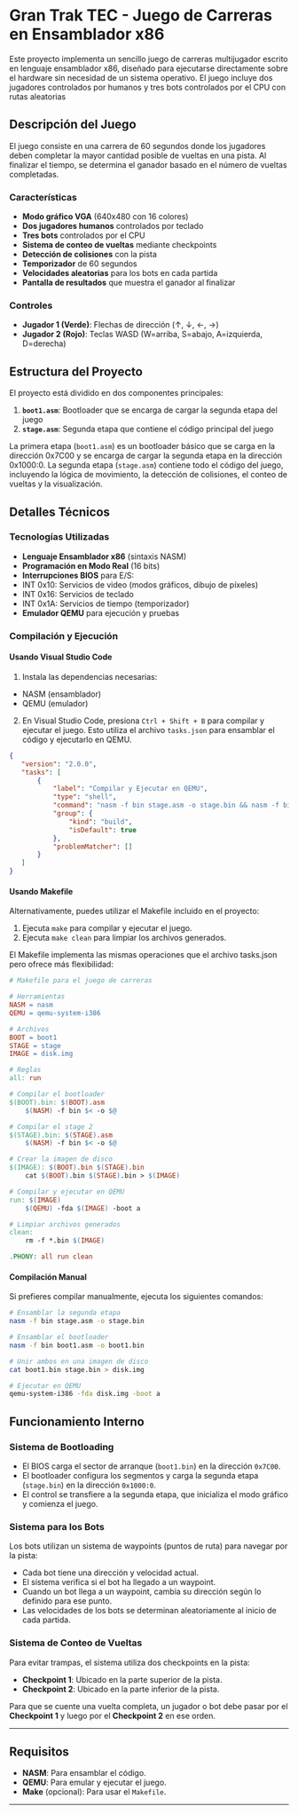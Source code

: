 # Gran Trak TEC - Juego de Carreras en Ensamblador x86 

Este proyecto implementa un sencillo juego de carreras multijugador escrito en lenguaje ensamblador x86, diseñado para ejecutarse directamente sobre el hardware sin necesidad de un sistema operativo. El juego incluye dos jugadores controlados por humanos y tres bots controlados por el CPU con rutas aleatorias

## Descripción del Juego

El juego consiste en una carrera de 60 segundos donde los jugadores deben completar la mayor cantidad posible de vueltas en una pista. Al finalizar el tiempo, se determina el ganador basado en el número de vueltas completadas.

### Características

- **Modo gráfico VGA** (640x480 con 16 colores)
- **Dos jugadores humanos** controlados por teclado
- **Tres bots** controlados por el CPU 
- **Sistema de conteo de vueltas** mediante checkpoints
- **Detección de colisiones** con la pista
- **Temporizador** de 60 segundos
- **Velocidades aleatorias** para los bots en cada partida
- **Pantalla de resultados** que muestra el ganador al finalizar

### Controles

- **Jugador 1 (Verde)**: Flechas de dirección (↑, ↓, ←, →)
- **Jugador 2 (Rojo)**: Teclas WASD (W=arriba, S=abajo, A=izquierda, D=derecha)

## Estructura del Proyecto

El proyecto está dividido en dos componentes principales:

1. **`boot1.asm`**: Bootloader que se encarga de cargar la segunda etapa del juego
2. **`stage.asm`**: Segunda etapa que contiene el código principal del juego

La primera etapa (`boot1.asm`) es un bootloader básico que se carga en la dirección 0x7C00 y se encarga de cargar la segunda etapa en la dirección 0x1000:0. La segunda etapa (`stage.asm`) contiene todo el código del juego, incluyendo la lógica de movimiento, la detección de colisiones, el conteo de vueltas y la visualización.

## Detalles Técnicos

### Tecnologías Utilizadas

- **Lenguaje Ensamblador x86** (sintaxis NASM)
- **Programación en Modo Real** (16 bits)
- **Interrupciones BIOS** para E/S:
 - INT 0x10: Servicios de video (modos gráficos, dibujo de píxeles)
 - INT 0x16: Servicios de teclado
 - INT 0x1A: Servicios de tiempo (temporizador)
- **Emulador QEMU** para ejecución y pruebas

### Compilación y Ejecución

#### Usando Visual Studio Code

1. Instala las dependencias necesarias:
  - NASM (ensamblador)
  - QEMU (emulador)

2. En Visual Studio Code, presiona `Ctrl + Shift + B` para compilar y ejecutar el juego. Esto utiliza el archivo `tasks.json` para ensamblar el código y ejecutarlo en QEMU.


```json
{
   "version": "2.0.0",
   "tasks": [
       {
           "label": "Compilar y Ejecutar en QEMU",
           "type": "shell",
           "command": "nasm -f bin stage.asm -o stage.bin && nasm -f bin boot1.asm -o boot1.bin && cat boot1.bin stage.bin > disk.img && qemu-system-i386 -fda disk.img -boot a",
           "group": {
               "kind": "build",
               "isDefault": true
           },
           "problemMatcher": []
       }
   ]
}
```


#### Usando Makefile

Alternativamente, puedes utilizar el Makefile incluido en el proyecto:

1. Ejecuta `make` para compilar y ejecutar el juego. 
2. Ejecuta `make clean` para limpiar los archivos generados. 

El Makefile implementa las mismas operaciones que el archivo tasks.json pero ofrece más flexibilidad:

```makefile
# Makefile para el juego de carreras

# Herramientas
NASM = nasm
QEMU = qemu-system-i386

# Archivos
BOOT = boot1
STAGE = stage
IMAGE = disk.img

# Reglas
all: run

# Compilar el bootloader
$(BOOT).bin: $(BOOT).asm
	$(NASM) -f bin $< -o $@

# Compilar el stage 2
$(STAGE).bin: $(STAGE).asm
	$(NASM) -f bin $< -o $@

# Crear la imagen de disco
$(IMAGE): $(BOOT).bin $(STAGE).bin
	cat $(BOOT).bin $(STAGE).bin > $(IMAGE)

# Compilar y ejecutar en QEMU
run: $(IMAGE)
	$(QEMU) -fda $(IMAGE) -boot a

# Limpiar archivos generados
clean:
	rm -f *.bin $(IMAGE)

.PHONY: all run clean
```

#### Compilación Manual

Si prefieres compilar manualmente, ejecuta los siguientes comandos:

```bash
# Ensamblar la segunda etapa
nasm -f bin stage.asm -o stage.bin

# Ensamblar el bootloader
nasm -f bin boot1.asm -o boot1.bin

# Unir ambos en una imagen de disco
cat boot1.bin stage.bin > disk.img

# Ejecutar en QEMU
qemu-system-i386 -fda disk.img -boot a
```

## Funcionamiento Interno

### Sistema de Bootloading

- El BIOS carga el sector de arranque (`boot1.bin`) en la dirección `0x7C00`.
- El bootloader configura los segmentos y carga la segunda etapa (`stage.bin`) en la dirección `0x1000:0`.
- El control se transfiere a la segunda etapa, que inicializa el modo gráfico y comienza el juego.

### Sistema para los Bots

Los bots utilizan un sistema de waypoints (puntos de ruta) para navegar por la pista:

- Cada bot tiene una dirección y velocidad actual.
- El sistema verifica si el bot ha llegado a un waypoint.
- Cuando un bot llega a un waypoint, cambia su dirección según lo definido para ese punto.
- Las velocidades de los bots se determinan aleatoriamente al inicio de cada partida.

### Sistema de Conteo de Vueltas

Para evitar trampas, el sistema utiliza dos checkpoints en la pista:

- **Checkpoint 1**: Ubicado en la parte superior de la pista.
- **Checkpoint 2**: Ubicado en la parte inferior de la pista.

Para que se cuente una vuelta completa, un jugador o bot debe pasar por el **Checkpoint 1** y luego por el **Checkpoint 2** en ese orden.

---

## Requisitos

- **NASM**: Para ensamblar el código.
- **QEMU**: Para emular y ejecutar el juego.
- **Make** (opcional): Para usar el `Makefile`.

---

